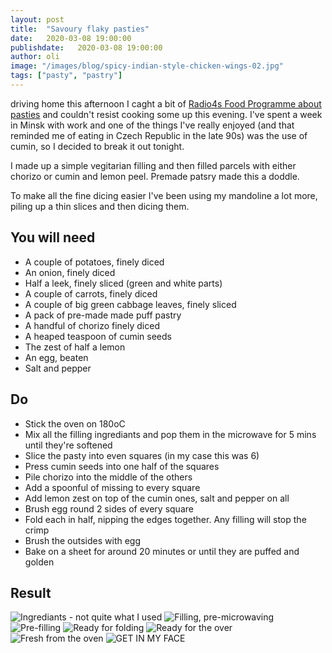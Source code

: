 ```yaml
---
layout: post
title:  "Savoury flaky pasties"
date:   2020-03-08 19:00:00
publishdate:   2020-03-08 19:00:00
author: oli
image: "/images/blog/spicy-indian-style-chicken-wings-02.jpg"
tags: ["pasty", "pastry"]
---
```


driving home this afternoon I caght a bit of [Radio4s Food Programme about pasties](https://www.bbc.co.uk/sounds/play/m000g4x8) and couldn't resist cooking some up this evening.  I've spent a week in Minsk with work and one of the things I've really enjoyed (and that reminded me of eating in Czech Republic in the late 90s) was the use of cumin, so I decided to break it out tonight.  

I made up a simple vegitarian filling and then filled parcels with either chorizo or cumin and lemon peel.  Premade patsry made this a doddle.

To make all the fine dicing easier I've been using my mandoline a lot more, piling up a thin slices and then dicing them.

## You will need

* A couple of potatoes, finely diced
* An onion, finely diced
* Half a leek, finely sliced (green and white parts)
* A couple of carrots, finely diced
* A couple of big green cabbage leaves, finely sliced
* A pack of pre-made made puff pastry
* A handful of chorizo finely diced
* A heaped teaspoon of cumin seeds
* The zest of half a lemon
* An egg, beaten
* Salt and pepper

## Do

* Stick the oven on 180oC
* Mix all the filling ingrediants and pop them in the microwave for 5 mins until they're softened
* Slice the pasty into even squares (in my case this was 6)
* Press cumin seeds into one half of the squares
* Pile chorizo into the middle of the others
* Add a spoonful of missing to every square
* Add lemon zest on top of the cumin ones, salt and pepper on all
* Brush egg round 2 sides of every square
* Fold each in half, nipping the edges together.  Any filling will stop the crimp
* Brush the outsides with egg
* Bake on a sheet for around 20 minutes or until they are puffed and golden

## Result


![Ingrediants - not quite what I used](/images/blog/savoury-flaky-pasties/savour-flaky-pasties-01.jpg)
![Filling, pre-microwaving](/images/blog/savoury-flaky-pasties/savour-flaky-pasties-02.jpg)
![Pre-filling](/images/blog/savoury-flaky-pasties/savour-flaky-pasties-03.jpg)
![Ready for folding](/images/blog/savoury-flaky-pasties/savour-flaky-pasties-04.jpg)
![Ready for the over](/images/blog/savoury-flaky-pasties/savour-flaky-pasties-05.jpg)
![Fresh from the oven](/images/blog/savoury-flaky-pasties/savour-flaky-pasties-06.jpg)
![GET IN MY FACE](/images/blog/savoury-flaky-pasties/savour-flaky-pasties-07.jpg)